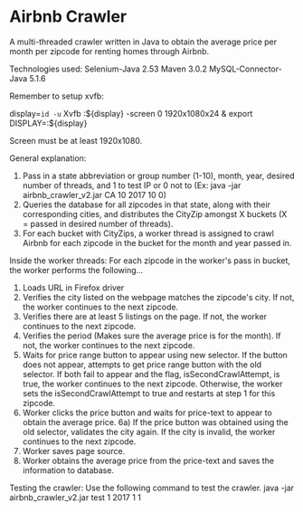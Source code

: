 # Airbnb Crawler

A multi-threaded crawler written in Java to obtain the average price per month per zipcode for renting homes through Airbnb.

Technologies used:
Selenium-Java 2.53
Maven 3.0.2
MySQL-Connector-Java 5.1.6

Remember to setup xvfb:

display=`id -u`
Xvfb :${display} -screen 0 1920x1080x24 &
export DISPLAY=:${display}

Screen must be at least 1920x1080.

General explanation:
1) Pass in a state abbreviation or group number (1-10), month, year, desired number of threads, and 1 to test IP or 0 not to (Ex: java -jar airbnb_crawler_v2.jar CA 10 2017 10 0)
2) Queries the database for all zipcodes in that state, along with their corresponding cities, and distributes the CityZip amongst X buckets (X = passed in desired number of threads).
3) For each bucket with CityZips, a worker thread is assigned to crawl Airbnb for each zipcode in the bucket for the month and year passed in.

Inside the worker threads:
For each zipcode in the worker's pass in bucket, the worker performs the following...
1) Loads URL in Firefox driver
2) Verifies the city listed on the webpage matches the zipcode's city. If not, the worker continues to the next zipcode.
3) Verifies there are at least 5 listings on the page. If not, the worker continues to the next zipcode.
4) Verifies the period (Makes sure the average price is for the month). If not, the worker continues to the next zipcode.
5) Waits for price range button to appear using new selector. If the button does not appear, attempts to get price range button with the old selector. If both fail to appear and the flag, isSecondCrawlAttempt, is true, the worker continues to the next zipcode. Otherwise, the worker sets the isSecondCrawlAttempt to true and restarts at step 1 for this zipcode. 
6) Worker clicks the price button and waits for price-text to appear to obtain the average price.
6a) If the price button was obtained using the old selector, validates the city again. If the city is invalid, the worker continues to the next zipcode.
7) Worker saves page source.
8) Worker obtains the average price from the price-text and saves the information to database.

Testing the crawler:
Use the following command to test the crawler.
java -jar airbnb_crawler_v2.jar test 1 2017 1 1
